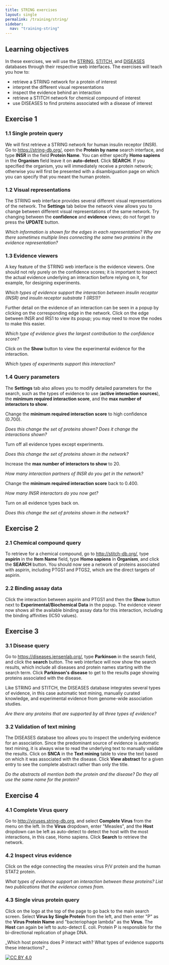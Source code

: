 ```yaml
---
title: STRING exercises
layout: single
permalink: /training/string/
sidebar:
  nav: "training-string"
---
```

## Learning objectives

In these exercises, we will use the [STRING](https://string-db.org/), [STITCH](http://stitch-db.org/), and [DISEASES](https://diseases.jensenlab.org/) databases through their respective web interfaces. The exercises will teach you how to:

* retrieve a STRING network for a protein of interest
* interpret the different visual representations
* inspect the evidence behind an interaction
* retrieve a STITCH network for chemical compound of interest
* use DISEASES to find proteins associated with a disease of interest

## Exercise 1

### 1.1 Single protein query

We will first retrieve a STRING network for human insulin receptor (INSR). Go to <https://string-db.org/>, open the **Protein by name** search interface, and type **INSR** in the field **Protein Name**. You can either specify **Homo sapiens** in the **Organism** field leave it on **auto-detect**. Click **SEARCH**. If you specified the organism, you will immediately receive a protein network; otherwise you will first be presented with a disambiguation page on which you can specify that you meant the human protein.

### 1.2 Visual representations

The STRING web interface provides several different visual representations of the network. The **Settings** tab below the network view allows you to change between different visual representations of the same network. Try changing between the **confidence** and **evidence** views; do not forget to press the **UPDATE** button.

_Which information is shown for the edges in each representation? Why are there sometimes multiple lines connecting the same two proteins in the evidence representation?_

### 1.3 Evidence viewers

A key feature of the STRING web interface is the evidence viewers. One should not rely purely on the confidence scores; it is important to inspect the actual evidence underlying an interaction before relying on it, for example, for designing experiments.

_Which types of evidence support the interaction between insulin receptor (INSR) and insulin receptor substrate 1 (IRS1)?_

Further detail on the evidence of an interaction can be seen in a popup by clicking on the corresponding edge in the network. Click on the edge between INSR and IRS1 to view its popup; you may need to move the nodes to make this easier.

_Which type of evidence gives the largest contribution to the confidence score?_

Click on the **Show** button to view the experimental evidence for the interaction.

_Which types of experiments support this interaction?_

### 1.4 Query parameters

The **Settings** tab also allows you to modify detailed parameters for the search, such as the types of evidence to use (**active interaction sources**), the **minimum required interaction score**, and the **max number of interactors to show**.

Change the **minimum required interaction score** to high confidence (0.700).

_Does this change the set of proteins shown? Does it change the interactions shown?_

Turn off all evidence types except experiments.

_Does this change the set of proteins shown in the network?_

Increase the **max number of interactors to show** to 20.

_How many interaction partners of INSR do you get in the network?_

Change the **minimum required interaction score** back to 0.400.

_How many INSR interactors do you now get?_

Turn on all evidence types back on.

_Does this change the set of proteins shown in the network?_

## Exercise 2

### 2.1 Chemical compound query

To retrieve for a chemical compound, go to <http://stitch-db.org/>, type **aspirin** in the **Item Name** field, type **Homo sapiens** in **Organism**, and click the **SEARCH** button. You should now see a network of proteins associated with aspirin, including PTGS1 and PTGS2, which are the direct targets of aspirin.

### 2.2 Binding assay data

Click the interaction between aspirin and PTGS1 and then the **Show** button next to **Experimental/Biochemical Data** in the popup. The evidence viewer now shows all the available binding assay data for this interaction, including the binding affinities (IC50 values).

## Exercise 3

### 3.1 Disease query

Go to <https://diseases.jensenlab.org/>, type **Parkinson** in the search field, and click the **search** button. The web interface will now show the search results, which include all diseases and protein names starting with the search term. Click **Parkinson's disease** to get to the results page showing proteins associated with the disease.

Like STRING and STITCH, the DISEASES database integrates several types of evidence, in this case automatic text mining, manually curated knowledge, and experimental evidence from genome-wide association studies.

_Are there any proteins that are supported by all three types of evidence?_

### 3.2 Validation of text mining

The DISEASES database too allows you to inspect the underlying evidence for an association. Since the predominant source of evidence is automatic text mining, it is always wise to read the underlying text to manually validate the results. Click on **SNCA** in the **Text mining** table to view the text based on which it was associated with the disease. Click **View abstract** for a given entry to see the complete abstract rather than only the title.

_Do the abstracts all mention both the protein and the disease? Do they all use the same name for the protein?_

## Exercise 4

### 4.1 Complete Virus query

Go to http://viruses.string-db.org, and select **Complete Virus** from the menu on the left.  In the **Virus** dropdown, enter "Measles", and the **Host** dropdown can be left as auto-detect to detect the host with the most interactions, in this case, Homo sapiens.  Click **Search** to retrieve the network.  

### 4.2 Inspect virus evidence 

Click on the edge connecting the measles virus P/V protein and the human STAT2 protein.  

_What types of evidence support an interaction between these proteins?  List two publications that the evidence comes from._

### 4.3 Single virus protein query

Click on the logo at the top of the page to go back to the main search screen.  Select **Virus by Single Protein** from the left, and then enter "P" as the **Virus Protein Name** and "bacteriophage lambda" as the **Virus**.  The **Host** can again be left to auto-detect E. coli.  Protein P is responsible for the bi-directional replication of phage DNA.  

_Which host proteins does P interact with?  What types of evidence supports these interactions? _


[![CC BY 4.0](https://i.creativecommons.org/l/by/4.0/88x31.png)](https://creativecommons.org/licenses/by/4.0/)
